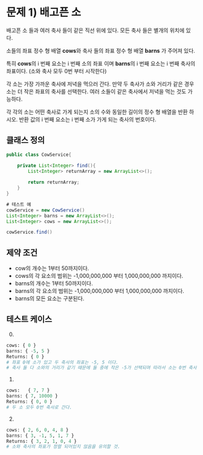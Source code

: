 # 문제 1) 배고픈 소

배고픈 소 들과 여러 축사 들이 같은 직선 위에 있다. 모든 축사 들은 별개의 위치에 있다.

소들의 좌표 정수 형 배열 **cows**와 축사 들의 좌표 정수 형 배열 **barns** 가 주어져 있다.

특히 **cows**의 i 번째 요소는 i 번째 소의 좌표 이며 **barns**의 i 번째 요소는 i 번째 축사의 좌표이다. (소와 축사 모두 0번 부터 시작한다)

각 소는 가장 가까운 축사에 저녁을 먹으러 간다. 만약 두 축사가 소와 거리가 같은 경우 소는 더 작은 좌표의 축사를 선택한다. 여러 소들이 같은 축사에서 저녁을 먹는 것도 가능하다.

각 각의 소는 어떤 축사로 가게 되는지 소의 수와 동일한 길이의 정수 형 배열을 반환 하시오. 반환 값의 i 번째 요소는 i 번째 소가 가게 되는 축사의 번호이다.

## 클래스 정의

```java
public class CowService{

	private List<Integer> find(){
		List<Integer> returnArray = new ArrayList<>();
		
		return returnArray;
	}
}

# 테스트 예
cowService = new CowService()
List<Integer> barns = new ArrayList<>();
List<Integer> cows = new ArrayList<>();

cowService.find() 
```

## 제약 조건

- cow의 개수는 1부터 50까지이다.
- cows의 각 요소의 범위는 -1,000,000,000 부터 1,000,000,000 까지이다.
- barns의 개수는 1부터 50까지이다.
- barns의 각 요소의 범위는 -1,000,000,000 부터 1,000,000,000 까지이다.
- barns의 모든 요소는 구분된다.

## 테스트 케이스

0)

```python
cows: { 0 }
barns: { -5, 5 }
Returns: { 0 }
# 좌표 0에 소가 있고 두 축사의 좌표는 -5, 5 이다.
# 축사 둘 다 소와의 거리가 같기 때문에 둘 중에 작은 -5가 선택되며 따라서 소는 0번 축사로 간다.
```

1)

```python
cows:	{ 7, 7 }
barns: { 7, 10000 }
Returns: { 0, 0 }
# 두 소 모두 0번 축사로 간다.
```

2)

```python
cows: { 2, 6, 0, 4, 8 }
barns: { 3, -1, 5, 1, 7 }
Returns: { 3, 2, 1, 0, 4 }
# 소와 축사의 좌표가 정렬 되어있지 않음을 유의할 것.
```